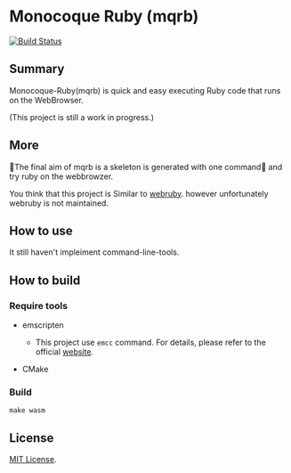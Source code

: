 Monocoque Ruby (mqrb)
=============

[![Build Status](https://travis-ci.org/noontage/monocoque-ruby.svg?branch=master)](https://travis-ci.org/noontage/monocoque-ruby)

## Summary

Monocoque-Ruby(mqrb) is quick and easy executing Ruby code that runs on the WebBrowser.

(This project is still a work in progress.)


## More

The final aim of mqrb is a skeleton is generated with one command and try ruby on the webbrowzer.

You think that this project is Similar to [webruby](https://github.com/xxuejie/webruby).
however unfortunately webruby is not maintained.


## How to use

It still haven't impleiment command-line-tools.


## How to build

### Require tools

 - emscripten
   - This project use `emcc` command. For details, please refer to the official [website](https://kripken.github.io/emscripten-site/docs/getting_started/downloads.html).

 - CMake

### Build

`make wasm`


## License

[MIT License](MITL).